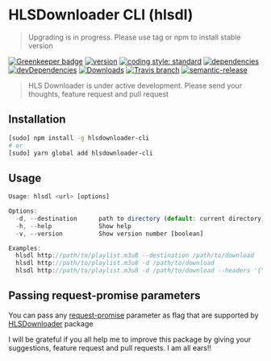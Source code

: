 # HLSDownloader CLI (hlsdl)

> Upgrading is in progress. Please use tag or npm to install stable version

[![Greenkeeper badge](https://badges.greenkeeper.io/nmrony/hlsdownloader-cli.svg)](https://greenkeeper.io/)
[![version][npm-version]][npm-url] [![coding style: standard][standard-svg]][standard-site] [![dependencies][npm-dependencies]][dep-status] [![devDependencies][npm-dev-dependencies]][devdep-status] [![Downloads][npm-total-downloads]][npm-url] [![Travis branch](https://img.shields.io/travis/nmrony/hlsdownloader-cli/master.svg?style=flat-square)](https://travis-ci.org/nmrony/hlsdownloader-cli)
[![semantic-release][semvarbadge]][npm-url]

> HLS Downloader is under active development. Please send your thoughts, feature request and pull request

## Installation

```sh
[sudo] npm install -g hlsdownloader-cli
# or
[sudo] yarn global add hlsdownloader-cli
```

## Usage

```js
Usage: hlsdl <url> [options]

Options:
  -d, --destination      path to directory (default: current directory)
  -h, --help             Show help
  -v, --version          Show version number [boolean]

Examples:
  hlsdl http://path/to/playlist.m3u8 --destination /path/to/download
  hlsdl http://path/to/playlist.m3u8 -d /path/to/download
  hlsdl http://path/to/playlist.m3u8 -d /path/to/download --headers '{"X-Powered-By": "Yay!!"}'
```

## Passing **request-promise** parameters

You can pass any [request-promise](https://github.com/request/request-promise) parameter as flag that are supported by
[HLSDownloader](https://github.com/nmrony/hlsdownloader) package

I will be grateful if you all help me to improve this package by giving your suggestions, feature request and
pull requests. I am all ears!!

[npm-badge]: https://nodei.co/npm/hlsdownloader-cli.png?compact=true
[npm-version]: https://img.shields.io/npm/v/hlsdownloader-cli.svg?style=flat-square
[npm-dependencies]: https://img.shields.io/david/nmrony/hlsdownloader-cli.svg?style=flat-square
[npm-dev-dependencies]: https://img.shields.io/david/dev/nmrony/hlsdownloader-cli.svg?style=flat-square
[npm-total-downloads]: https://img.shields.io/npm/dm/hlsdownloader-cli.svg?style=flat-square
[npm-url]: https://www.npmjs.com/package/hlsdownloader-cli
[dep-status]: https://david-dm.org/nmrony/hlsdownloader-cli#info=dependencies&view=table
[devdep-status]: https://david-dm.org/nmrony/hlsdownloader-cli#info=devDependencies&view=table
[standard-svg]: https://img.shields.io/badge/code%20style-standard-brightgreen.svg
[standard-site]: http://standardjs.com
[semvarbadge]: https://img.shields.io/badge/%20%20%F0%9F%93%A6%F0%9F%9A%80-semantic--release-e10079.svg
